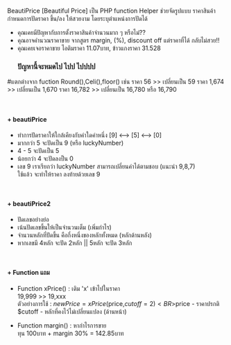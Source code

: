 BeautiPrice [Beautiful Price]
เป็น PHP function Helper ช่วยจัดรูปแบบ ราคาสินค้า
กำหนดการปัดราคา ขึ้น/ลง ให้สวยงาม โดยระบุตำแหน่งการปัดได้

+ คุณเคยมีปัญหากับการตั้งราคาสินค้าจำนวนมาก ๆ หรือไม่??
+ คุณอาจคำนวณราคาขาย จากสูตร margin, (%), discount off แต่ราคาที่ได้ กลับไม่สวย!!
+ คุณเคยเจอราคาขาย ไอติมราคา 11.07บาท, ข้าวแกงราคา 31.528
<BR><H3>ปัญหานี้จะหมดไป ไปป ไปปปป</H3>

#แตกต่างจาก fuction Round(),Celi(),floor() 
เช่น ราคา 56 >> เปลี่ยนเป็น 59
ราคา 1,674 >>  เปลี่ยนเป็น 1,670
ราคา 16,782 >> เปลี่ยนเป็น 16,780 หรือ 16,790

<BR><H4>+ beautiPrice</H4>
+ ทำการปัดราคาให้ใกล้เคียงกับค่าใดค่าหนึ่ง [9] <--> [5] <--> [0]
+ มากกว่า 5 จะปัดเป็น 9 (หรือ luckyNumber)
+ 4 - 5 จะปัดเป็น 5
+ น้อยกว่า 4 จะปัดลงป็น 0
+ เลข 9 เราเรียกว่า luckyNumber สามารถเปลี่ยนค่าได้ตามชอบ (แนะนำ 9,8,7)
<BR>ใช้แล้ว จะทำให้ราคา ลงท้ายด้วยเลข 9

<BR><H4>+ beautiPrice2</H4>
+ ปัดเลขอย่างย่อ 
+ เน้นปัดเลขขึ้นให้เป็นจำนวนเต็ม (เพิ่มกำไร)
+ จำนวนหลักที่ปัดขึ้น คือกึ่งหนึ่งของหลักทั้งหมด (หลักด้านหลัง)
+ หากเลขมี 4หลัก จะปัด 2หลัก || 5หลัก จะปัด 3หลัก 

<BR><H4>+ Function แถม </H4>
+ Function xPrice() : เติม 'x' เข้าไปในราคา
<BR>19,999 >> 19,xxx
<BR>ตัวอย่างการใช้ : $newPrice = xPrice($price,$cutoff=2)
<BR>$price - ราคาปรกติ
<BR>$cutoff - หลักที่คงไว้ไม่เปลี่ยนแปลง (ด้านหน้า)

+ Function margin() : หากำไรการขาย
<BR>ทุน 100บาท + margin 30% = 142.85บาท
